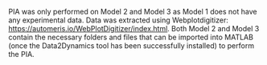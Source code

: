 PIA was only performed on Model 2 and Model 3 as Model 1 does not have any experimental data. Data was extracted using Webplotdigitizer: https://automeris.io/WebPlotDigitizer/index.html. Both Model 2 and Model 3 contain the necessary folders and files that can be imported into MATLAB (once the Data2Dynamics tool has been successfully installed) to perform the PIA. 
